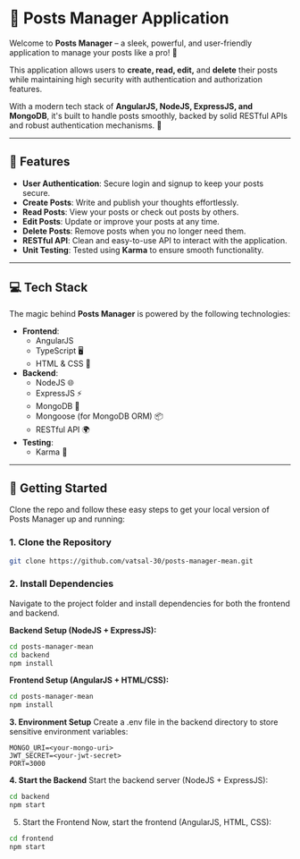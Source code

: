 # 📝 **Posts Manager Application**

Welcome to **Posts Manager** – a sleek, powerful, and user-friendly application to manage your posts like a pro! 🚀

This application allows users to **create, read, edit,** and **delete** their posts while maintaining high security with authentication and authorization features.

With a modern tech stack of **AngularJS, NodeJS, ExpressJS, and MongoDB**, it's built to handle posts smoothly, backed by solid RESTful APIs and robust authentication mechanisms. 🔐

---

## 🚀 **Features**
- **User Authentication**: Secure login and signup to keep your posts secure.
- **Create Posts**: Write and publish your thoughts effortlessly.
- **Read Posts**: View your posts or check out posts by others.
- **Edit Posts**: Update or improve your posts at any time.
- **Delete Posts**: Remove posts when you no longer need them.
- **RESTful API**: Clean and easy-to-use API to interact with the application.
- **Unit Testing**: Tested using **Karma** to ensure smooth functionality.

---

## 💻 **Tech Stack**
The magic behind **Posts Manager** is powered by the following technologies:

- **Frontend**:
  - AngularJS
  - TypeScript 🖥️
  - HTML & CSS 🎨
- **Backend**:
  - NodeJS 🌐
  - ExpressJS ⚡
  - MongoDB 🍃
  - Mongoose (for MongoDB ORM) 📦
  - RESTful API 🌍
- **Testing**: 
  - Karma 🧪

---

## 🚀 **Getting Started**

Clone the repo and follow these easy steps to get your local version of Posts Manager up and running:

### 1. **Clone the Repository**
```bash
git clone https://github.com/vatsal-30/posts-manager-mean.git
```
### 2. **Install Dependencies**
Navigate to the project folder and install dependencies for both the frontend and backend.

**Backend Setup (NodeJS + ExpressJS):**
```bash
cd posts-manager-mean
cd backend
npm install
```
**Frontend Setup (AngularJS + HTML/CSS):**
```bash
cd posts-manager-mean
npm install
```
**3. Environment Setup**
Create a .env file in the backend directory to store sensitive environment variables:
```
MONGO_URI=<your-mongo-uri>
JWT_SECRET=<your-jwt-secret>
PORT=3000
```
**4. Start the Backend**
Start the backend server (NodeJS + ExpressJS):
```bash
cd backend
npm start
```

5. Start the Frontend
Now, start the frontend (AngularJS, HTML, CSS):
```bash
cd frontend
npm start
```
